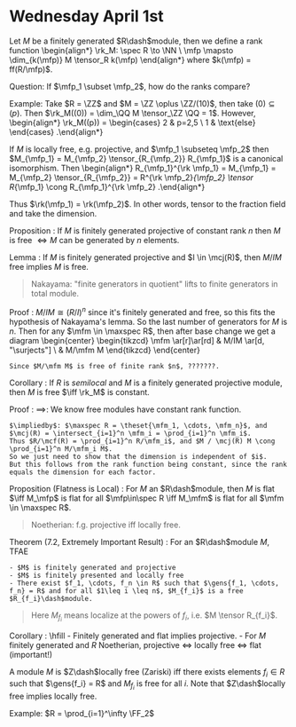 # Wednesday April 1st

Let $M$ be a finitely generated $R\dash$module, then we define a rank function
\begin{align*}
\rk_M: \spec R \to \NN \\
\mfp \mapsto \dim_{k(\mfp)} M \tensor_R k(\mfp)
\end{align*}
where $k(\mfp) = ff(R/\mfp)$.

Question:
If $\mfp_1 \subset \mfp_2$, how do the ranks compare?

Example:
Take $R = \ZZ$ and $M = \ZZ \oplus \ZZ/(10)$, then take $(0) \subseteq (p)$.
Then $\rk_M((0)) = \dim_\QQ M \tensor_\ZZ \QQ = 1$.
However,
\begin{align*}
\rk_M((p)) = \begin{cases}
2 & p=2,5 \\
1 & \text{else}
\end{cases}
.\end{align*}

If $M$ is locally free, e.g. projective, and $\mfp_1 \subseteq \mfp_2$ then $M_{\mfp_1} = M_{\mfp_2} \tensor_{R_{\mfp_2}} R_{\mfp_1}$ is a canonical isomorphism.
Then
\begin{align*}
R_{\mfp_1}^{\rk \mfp_1} = M_{\mfp_1} = M_{\mfp_2} \tensor_{R_{\mfp_2}}
= R^{\rk \mfp_2}_{\mfp_2} \tensor R_{\mfp_1} \cong R_{\mfp_1}^{\rk \mfp_2}
.\end{align*}

Thus $\rk(\mfp_1) = \rk(\mfp_2)$.
In other words, tensor to the fraction field and take the dimension.

Proposition
: If $M$ is finitely generated projective of constant rank $n$ then $M$ is free $\iff M$ can be generated by $n$ elements.

Lemma
: If $M$ is finitely generated projective and $I \in \mcj(R)$, then $M/IM$ free implies $M$ is free.

> Nakayama: "finite generators in quotient" lifts to finite generators in total module.

Proof
:   $M/IM \cong(R/I)^n$ since it's finitely generated and free, so this fits the hypothesis of Nakayama's lemma.
    So the last number of generators for $M$ is $n$.
    Then for any $\mfm \in \maxspec R$, then after base change we get a diagram
    \begin{center}
    \begin{tikzcd}
    \mfm \ar[r]\ar[rd] & M/IM \ar[d, "\surjects"] \\
    & M/\mfm M
    \end{tikzcd}
    \end{center}

    Since $M/\mfm M$ is free of finite rank $n$, ???????.


Corollary
: If $R$ is *semilocal* and $M$ is a finitely generated projective module, then $M$ is free $\iff \rk_M$ is constant.

Proof
:   $\implies$: We know free modules have constant rank function.

    $\impliedby$: $\maxspec R = \theset{\mfm_1, \cdots, \mfm_n}$, and $\mcj(R) = \intersect_{i=1}^n \mfm_i = \prod_{i=1}^n \mfm_i$.
    Thus $R/\mcf(R) = \prod_{i=1}^n R/\mfm_i$, and $M / \mcj(R) M \cong \prod_{i=1}^n M/\mfm_i M$.
    So we just need to show that the dimension is independent of $i$.
    But this follows from the rank function being constant, since the rank equals the dimension for each factor.

Proposition (Flatness is Local)
: For $M$ an $R\dash$module, then $M$ is flat $\iff M_\mfp$ is flat for all $\mfp\in\spec R \iff M_\mfm$ is flat for all $\mfm \in \maxspec R$.

> Noetherian: f.g. projective iff locally free.

Theorem (7.2, Extremely Important Result)
:   For an $R\dash$module $M$, TFAE

    - $M$ is finitely generated and projective
    - $M$ is finitely presented and locally free
    - There exist $f_1, \cdots, f_n \in R$ such that $\gens{f_1, \cdots, f_n} = R$ and for all $1\leq i \leq n$, $M_{f_i}$ is a free $R_{f_i}\dash$module.

> Here $M_{f_i}$ means localize at the powers of $f_i$, i.e. $M \tensor R_{f_i}$.

Corollary
:   \hfill
    - Finitely generated and flat implies projective.
    - For $M$ finitely generated and $R$ Noetherian, projective $\iff$ locally free $\iff$ flat (important!)

A module $M$ is $Z\dash$locally free (Zariski) iff there exists elements $f_i\in R$ such that $\gens{f_i} = R$ and $M_{f_i}$ is free for all $i$.
Note that $Z\dash$locally free implies locally free.

Example:
$R = \prod_{i=1}^\infty \FF_2$

